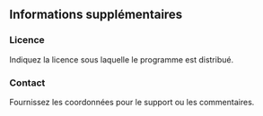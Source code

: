 ## Informations supplémentaires

### Licence

Indiquez la licence sous laquelle le programme est distribué.

### Contact

Fournissez les coordonnées pour le support ou les commentaires.